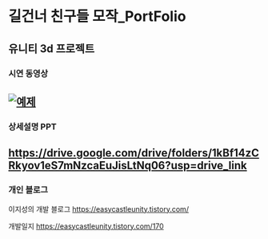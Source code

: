 # 길건너 친구들 모작_PortFolio
## 유니티 3d 프로젝트 
### 시연 동영상 

[![예제](http://img.youtube.com/vi/EVLqEvstjOo/0.jpg)](https://youtu.be/EVLqEvstjOo?t=0s) 
---------
### 상세설명 PPT
[<https://drive.google.com/drive/folders/1kBf14zCRkyov1eS7mNzcaEuJisLtNq06?usp=drive_link>](https://docs.google.com/presentation/d/1ucpuN7KgpD3yCakFCM6G-qk11lYsorbn/edit?usp=sharing&ouid=113946222217524417478&rtpof=true&sd=true)
---------
### 개인 블로그 
이지성의 개발 블로그 
<https://easycastleunity.tistory.com/>

개발일지 
<https://easycastleunity.tistory.com/170>


